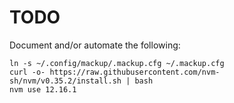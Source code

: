 # TODO

Document and/or automate the following:

```
ln -s ~/.config/mackup/.mackup.cfg ~/.mackup.cfg
curl -o- https://raw.githubusercontent.com/nvm-sh/nvm/v0.35.2/install.sh | bash
nvm use 12.16.1
```
